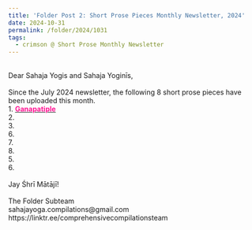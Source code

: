 ```yaml
---
title: 'Folder Post 2: Short Prose Pieces Monthly Newsletter, 2024'
date: 2024-10-31
permalink: /folder/2024/1031
tags:
  - crimson @ Short Prose Monthly Newsletter
---
```


<p>
<br>
Dear Sahaja Yogis and Sahaja Yoginīs,<br>
<br>
Since the July 2024 newsletter, the following 8 short prose pieces have been uploaded this month.<br>
1. <a href="https://seven-teams.github.io/folder/1993-0801-TSW-Ganapatipule-1993-0813-SNA-P6-8"> <font color="DeepPink"><b>Ganapatiple</b></font></a><br>
2. <a href="https://seven-teams.github.io/folder/"> <font color="DeepPink"><b></b></font></a><br>
3. <a href="https://seven-teams.github.io/folder/"> <font color="DeepPink"><b></b></font></a><br>
6. <a href="https://seven-teams.github.io/folder/"> <font color="DeepPink"><b></b></font></a><br>
7. <a href="https://seven-teams.github.io/folder/> <font color="DeepPink"><b></b></font></a><br>
8. <a href="https://seven-teams.github.io/folder/"> <font color="DeepPink"><b></b></font></a><br>
5. <a href="https://seven-teams.github.io/folder/"> <font color="DeepPink"><b></b></font></a><br>
6. <a href="https://seven-teams.github.io/folder/"> <font color="DeepPink"><b></b></font></a><br>
<br>
Jay Śhrī Mātājī!<br>
<br>
The Folder Subteam<br>
sahajayoga.compilations@gmail.com<br>
https://linktr.ee/comprehensivecompilationsteam<br>
</p>